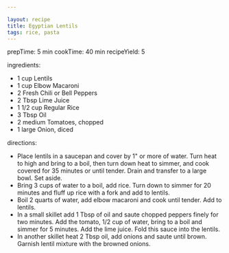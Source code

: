 ```yaml
---

layout: recipe
title: Egyptian Lentils
tags: rice, pasta
---
```


prepTime: 5 min
cookTime: 40 min
recipeYield: 5

ingredients:
- 1 cup Lentils
- 1 cup Elbow Macaroni
- 2 Fresh Chili or Bell Peppers
- 2 Tbsp Lime Juice
- 1 1/2 cup Regular Rice
- 3 Tbsp Oil
- 2 medium Tomatoes, chopped
- 1 large Onion, diced

directions:
- Place lentils in a saucepan and cover by 1" or more of water. Turn heat to high and bring to a boil, then turn down heat to simmer, and cook covered for 35 minutes or until tender. Drain and transfer to a large bowl. Set aside.
- Bring 3 cups of water to a boil, add rice. Turn down to simmer for 20 minutes and fluff up rice with a fork and add to lentils.
- Boil 2 quarts of water, add elbow macaroni and cook until tender. Add to lentils.
- In a small skillet add 1 Tbsp of oil and saute chopped peppers finely for two minutes. Add the tomato, 1/2 cup of water, bring to a boil and simmer for 5 minutes. Add the lime juice. Fold this sauce into the lentils.
- In another skillet heat 2 Tbsp oil, add onions and saute until brown. Garnish lentil mixture with the browned onions.
